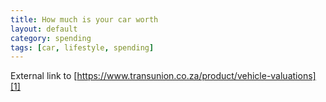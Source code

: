 ```yaml
---
title: How much is your car worth
layout: default
category: spending
tags: [car, lifestyle, spending]
---
```

External link to [https://www.transunion.co.za/product/vehicle-valuations][1]

[1]:	https://www.transunion.co.za/product/vehicle-valuations
